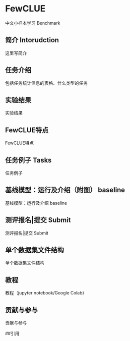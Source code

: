 # FewCLUE

中文小样本学习 Benchmark

## 简介 Intorudction 
这里写简介

## 任务介绍
包括任务统计信息的表格、什么类型的任务

## 实验结果
实验结果

## FewCLUE特点
FewCLUE特点

## 任务例子 Tasks
任务例子

## 基线模型：运行及介绍（附图） baseline
基线模型：运行及介绍 baseline

## 测评报名|提交 Submit
测评报名|提交 Submit

## 单个数据集文件结构
单个数据集文件结构

## 教程
教程（jupyter notebook/Google Colab）

## 贡献与参与
贡献与参与

##引用
